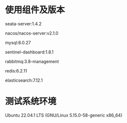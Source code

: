 # 使用组件及版本

seata-server:1.4.2

nacos/nacos-server:v2.1.0

mysql:8.0.27

sentinel-dashboard:1.8.1

rabbitmq:3.8-management

redis:6.2.11

elasticsearch:7.12.1



# 测试系统环境

Ubuntu 22.04.1 LTS (GNU/Linux 5.15.0-58-generic x86_64)